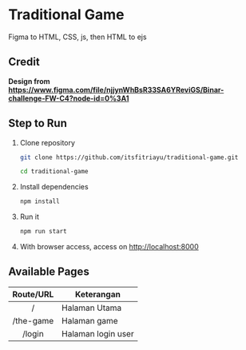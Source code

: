 # Traditional Game
Figma to HTML, CSS, js, then HTML to ejs

## Credit
**Design from https://www.figma.com/file/njjynWhBsR33SA6YReviGS/Binar-challenge-FW-C4?node-id=0%3A1**

## Step to Run
1. Clone repository
    ```bash
    git clone https://github.com/itsfitriayu/traditional-game.git

    cd traditional-game
    ```

2. Install dependencies
    ```bash
    npm install
    ```
3. Run it
    ```bash
    npm run start
    ```
4. With browser access, access on [http://localhost:8000](http://localhost:8000)


## Available Pages

|    Route/URL     |     Keterangan    |
| :--------------: |-------------------|
|        /         |Halaman Utama      |
|    /the-game     |Halaman game       |
|     /login       |Halaman login user |
